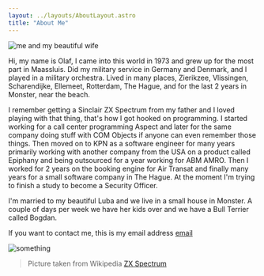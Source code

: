 ```yaml
---
layout: ../layouts/AboutLayout.astro
title: "About Me"
---
```


<div>
  <img src="/assets/olaf-luba.jpeg" class="p-8 sm:w-1/2 mx-auto rounded-full" alt="me and my beautiful wife">
</div>

Hi, my name is Olaf, I came into this world in 1973 and grew up for the most part in Maassluis. Did my military service in Germany and Denmark, and I played in a military orchestra. Lived in many places, Zierikzee, Vlissingen, Scharendijke, Ellemeet, Rotterdam, The Hague, and for the last 2 years in Monster, near the beach.

I remember getting a Sinclair ZX Spectrum from my father and I loved playing with that thing, that's how I got hooked on programming. I started working for a call center programming Aspect and later for the same company doing stuff with COM Objects if anyone can even remember those things. Then moved on to KPN as a software engineer for many years primarily working with another company from the USA on a product called Epiphany and being outsourced for a year working for ABM AMRO. Then I worked for 2 years on the booking engine for Air Transat and finally many years for a small software company in The Hague. At the moment I'm trying to finish a study to become a Security Officer.

I'm married to my beautiful Luba and we live in a small house in Monster. A couple of days per week we have her kids over and we have a Bull Terrier called Bogdan.

If you want to contact me, this is my email address [email](mailto:olafluijks@proton.me)

![something](@assets/images/ZXSpectrum48k.jpg)

> Picture taken from Wikipedia [ZX Spectrum](https://en.wikipedia.org/wiki/ZX_Spectrum)
